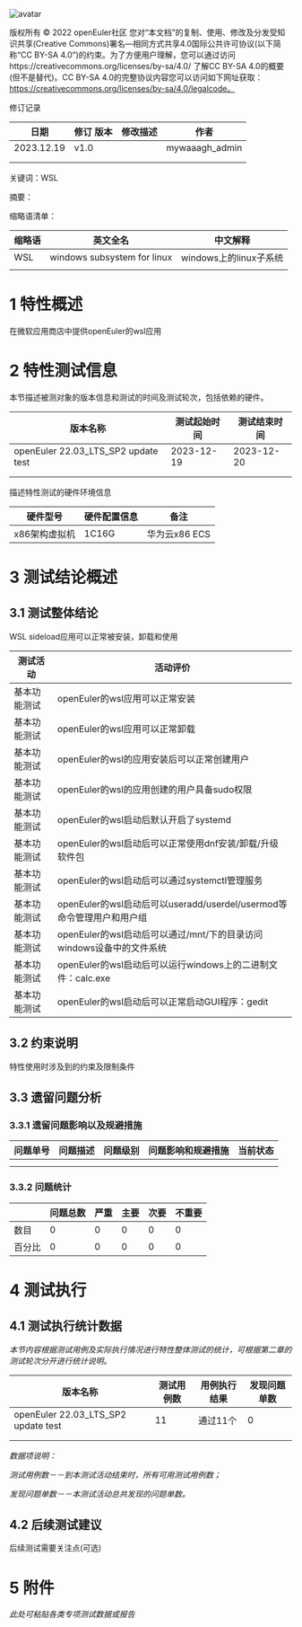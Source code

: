 ![avatar](../../images/openEuler.png)


版权所有 © 2022  openEuler社区
 您对“本文档”的复制、使用、修改及分发受知识共享(Creative Commons)署名—相同方式共享4.0国际公共许可协议(以下简称“CC BY-SA 4.0”)的约束。为了方便用户理解，您可以通过访问https://creativecommons.org/licenses/by-sa/4.0/ 了解CC BY-SA 4.0的概要 (但不是替代)。CC BY-SA 4.0的完整协议内容您可以访问如下网址获取：https://creativecommons.org/licenses/by-sa/4.0/legalcode。

修订记录

| 日期 | 修订   版本 | 修改描述 | 作者 |
| ---- | ----------- | -------- | ---- |
| 2023.12.19 |  v1.0           |          |  mywaaagh_admin   |
|      |             |          |      |
|      |             |          |      |

关键词：WSL


摘要：


缩略语清单：

| 缩略语 | 英文全名 | 中文解释 |
| ------ | -------- | -------- |
|    WSL    |   windows subsystem for linux       |     windows上的linux子系统     |
|        |          |          |

# 1     特性概述

在微软应用商店中提供openEuler的wsl应用

# 2     特性测试信息

本节描述被测对象的版本信息和测试的时间及测试轮次，包括依赖的硬件。

| 版本名称 | 测试起始时间 | 测试结束时间 |
| -------- | ------------ | ------------ |
|  openEuler 22.03_LTS_SP2 update test  |   2023-12-19  |  2023-12-20  |
|          |              |              |
|          |              |              |

描述特性测试的硬件环境信息

| 硬件型号 | 硬件配置信息 | 备注 |
| -------- | ------------ | ---- |
|  x86架构虚拟机   |   1C16G       |   华为云x86 ECS    |

# 3     测试结论概述

## 3.1   测试整体结论

WSL sideload应用可以正常被安装，卸载和使用

| 测试活动 | 活动评价 |
| -------- | -------- |
| 基本功能测试 | openEuler的wsl应用可以正常安装 |
| 基本功能测试 | openEuler的wsl应用可以正常卸载 |
| 基本功能测试 | openEuler的wsl的应用安装后可以正常创建用户 |
| 基本功能测试 | openEuler的wsl的应用创建的用户具备sudo权限 |
| 基本功能测试 | openEuler的wsl启动后默认开启了systemd |
| 基本功能测试 | openEuler的wsl启动后可以正常使用dnf安装/卸载/升级软件包 |
| 基本功能测试 | openEuler的wsl启动后可以通过systemctl管理服务 |
| 基本功能测试 | openEuler的wsl启动后可以useradd/userdel/usermod等命令管理用户和用户组 |
| 基本功能测试 | openEuler的wsl启动后可以通过/mnt/下的目录访问windows设备中的文件系统 |
| 基本功能测试 | openEuler的wsl启动后可以运行windows上的二进制文件：calc.exe |
| 基本功能测试 | openEuler的wsl启动后可以正常启动GUI程序：gedit |

## 3.2   约束说明

特性使用时涉及到的约束及限制条件

## 3.3   遗留问题分析

### 3.3.1 遗留问题影响以及规避措施

| 问题单号 | 问题描述 | 问题级别 | 问题影响和规避措施 | 当前状态 |
| -------- | -------- | -------- | ------------------ | -------- |
|          |          |          |                    |          |
|          |          |          |                    |          |

### 3.3.2 问题统计

|        | 问题总数 | 严重 | 主要 | 次要 | 不重要 |
| ------ | -------- | ---- | ---- | ---- | ------ |
| 数目   |     0     |  0    |   0   |    0  |  0      |
| 百分比 |     0     |   0   |    0  |   0   |    0    |

# 4     测试执行

## 4.1   测试执行统计数据

*本节内容根据测试用例及实际执行情况进行特性整体测试的统计，可根据第二章的测试轮次分开进行统计说明。*

| 版本名称 | 测试用例数 | 用例执行结果 | 发现问题单数 |
| -------- | ---------- | ------------ | ------------ |
|   openEuler 22.03_LTS_SP2 update test   |     11       |      通过11个        |    0          |
|          |            |              |              |
|          |            |              |              |

*数据项说明：*

*测试用例数－－到本测试活动结束时，所有可用测试用例数；*

*发现问题单数－－本测试活动总共发现的问题单数。*

## 4.2   后续测试建议

后续测试需要关注点(可选)

# 5     附件

*此处可粘贴各类专项测试数据或报告*

 



 

 
